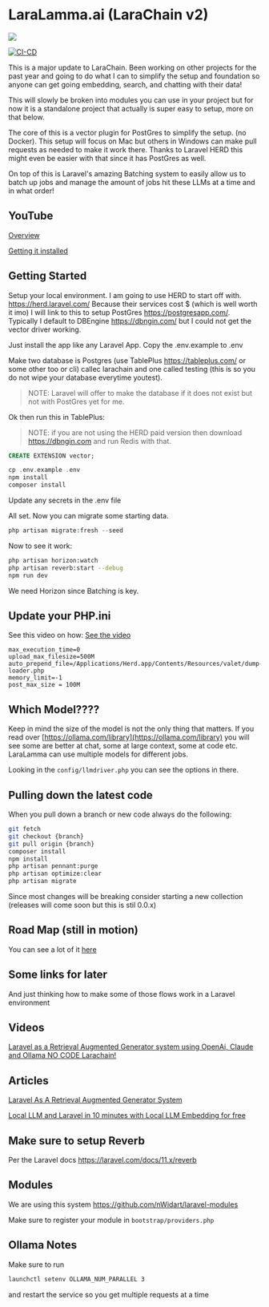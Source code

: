 # LaraLamma.ai (LaraChain v2)

![](docs/images/LaraLamma.png)

[![CI-CD](https://github.com/LlmLaraHub/laralamma/actions/workflows/ci-cd.yml/badge.svg)](https://github.com/LlmLaraHub/laralamma/actions/workflows/ci-cd.yml)


This is a major update to LaraChain. Been working on other projects for the past year and going to do what I can to simplify the setup and foundation so anyone can get going embedding, search, and chatting with their data!

This will slowly be broken into modules you can use in your project but for now it is a standalone project that actually is super easy to setup, more on that below.

The core of this is a vector plugin for PostGres to simplify the setup. (no Docker). This setup will focus on Mac but others in Windows can make pull requests as needed to make it work there. Thanks to Laravel HERD this might even be easier with that since it has PostGres as well.

On top of this is Laravel's amazing Batching system to easily allow us to batch up jobs and manage the amount of jobs hit these LLMs at a time and in what order!

## YouTube

[Overview](https://youtu.be/rj5YQLbWF9U)

[Getting it installed](https://youtu.be/SUwI70h5kVY)

## Getting Started



Setup your local environment. I am going to use HERD to start off with. https://herd.laravel.com/
Because their services cost $ (which is well worth it imo) I will link to this to setup PostGres https://postgresapp.com/. Typically I default to DBEngine https://dbngin.com/ but I could not get the vector driver working. 

Just install the app like any Laravel App. Copy the .env.example to .env 

Make two database is Postgres (use TablePlus https://tableplus.com/ or some other too or cli) callec larachain and one called testing (this is so you do not wipe your database everytime youtest).

>NOTE: Laravel will offer to make the database if it does not exist but not with PostGres yet for me.

Ok then run this in TablePlus:

> NOTE: if you are not using the HERD paid version then download https://dbngin.com and run Redis with that.

```sql
CREATE EXTENSION vector;
```

```php 
cp .env.example .env 
npm install
composer install
```

Update any secrets in the .env file

All set. Now you can migrate some starting data.

```php 
php artisan migrate:fresh --seed
```

Now to see it work:

```bash
php artisan horizon:watch
php artisan reverb:start --debug
npm run dev
```

We need Horizon since Batching is key.

## Update your PHP.ini 

See this video on how:
[See the video](https://www.youtube.com/watch?v=aTuw6W_8CPE)

```
max_execution_time=0
upload_max_filesize=500M
auto_prepend_file=/Applications/Herd.app/Contents/Resources/valet/dump-loader.php
memory_limit=-1
post_max_size = 100M
```

## Which Model????

Keep in mind the size of the model is not the only thing that matters. If you read over [https://ollama.com/library](https://ollama.com/library)
you will see some are better at chat, some at large context, some at code etc. LaraLamma can use multiple models for different jobs.

Looking in the `config/llmdriver.php` you can see the options in there.


## Pulling down the latest code

When you pull down a branch or new code always do the following:

```bash
git fetch
git checkout {branch}
git pull origin {branch}
composer install
npm install
php artisan pennant:purge
php artisan optimize:clear
php artisan migrate
```

Since most changes will be breaking consider starting a new collection (releases will come soon but this is stil 0.0.x)





## Road Map (still in motion)

You can see a lot of it [here](https://github.com/orgs/LlmLaraHub/projects/1)



## Some links for later
And just thinking how to make some of those flows work in a Laravel environment

## Videos

[Laravel as a Retrieval Augmented Generator system using OpenAi, Claude and Ollama NO CODE Larachain!](https://www.youtube.com/watch?v=rj5YQLbWF9U&t=8s)

## Articles 
[Laravel As A Retrieval Augmented Generator System](https://medium.com/@alnutile/laravel-as-a-retrieval-augmented-generator-system-f3afb64f86aa)

[Local LLM and Laravel in 10 minutes with Local LLM Embedding for free](https://medium.com/@alnutile/local-llm-and-laravel-in-10-minutes-with-local-llm-embedding-for-free-ac96e49288d2)



## Make sure to setup Reverb 

Per the Laravel docs https://laravel.com/docs/11.x/reverb


## Modules
We are using this system https://github.com/nWidart/laravel-modules

Make sure to register your module in `bootstrap/providers.php`


## Ollama Notes

Make sure to run 
```bash
launchctl setenv OLLAMA_NUM_PARALLEL 3
```
and restart the service so you get multiple requests at a time
